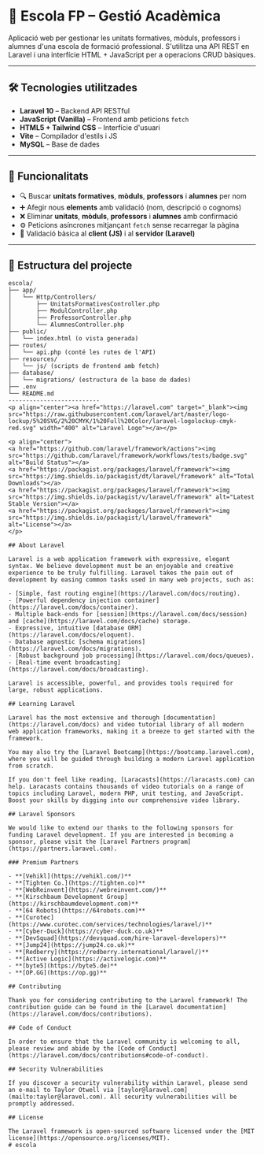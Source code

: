 # 📘 Escola FP – Gestió Acadèmica

Aplicació web per gestionar les unitats formatives, mòduls, professors i alumnes d'una escola de formació professional. S'utilitza una API REST en Laravel i una interfície HTML + JavaScript per a operacions CRUD bàsiques.

---

## 🛠️ Tecnologies utilitzades

- **Laravel 10** – Backend API RESTful
- **JavaScript (Vanilla)** – Frontend amb peticions `fetch`
- **HTML5 + Tailwind CSS** – Interfície d'usuari
- **Vite** – Compilador d'estils i JS
- **MySQL** – Base de dades

---

## 🚀 Funcionalitats

- 🔍 Buscar **unitats formatives**, **mòduls**, **professors** i **alumnes** per nom
- ➕ Afegir nous **elements** amb validació (nom, descripció o cognoms)
- ❌ Eliminar **unitats**, **mòduls**, **professors** i **alumnes** amb confirmació
- ⚙️ Peticions asíncrones mitjançant `fetch` sense recarregar la pàgina
- 📄 Validació bàsica al **client (JS)** i al **servidor (Laravel)**

---

## 📁 Estructura del projecte

```plaintext
escola/
├── app/
│   └── Http/Controllers/
│       ├── UnitatsFormativesController.php
│       ├── ModulController.php
│       ├── ProfessorController.php
│       └── AlumnesController.php
├── public/
│   └── index.html (o vista generada)
├── routes/
│   └── api.php (conté les rutes de l'API)
├── resources/
│   └── js/ (scripts de frontend amb fetch)
├── database/
│   └── migrations/ (estructura de la base de dades)
├── .env
└── README.md
--------------------------
<p align="center"><a href="https://laravel.com" target="_blank"><img src="https://raw.githubusercontent.com/laravel/art/master/logo-lockup/5%20SVG/2%20CMYK/1%20Full%20Color/laravel-logolockup-cmyk-red.svg" width="400" alt="Laravel Logo"></a></p>

<p align="center">
<a href="https://github.com/laravel/framework/actions"><img src="https://github.com/laravel/framework/workflows/tests/badge.svg" alt="Build Status"></a>
<a href="https://packagist.org/packages/laravel/framework"><img src="https://img.shields.io/packagist/dt/laravel/framework" alt="Total Downloads"></a>
<a href="https://packagist.org/packages/laravel/framework"><img src="https://img.shields.io/packagist/v/laravel/framework" alt="Latest Stable Version"></a>
<a href="https://packagist.org/packages/laravel/framework"><img src="https://img.shields.io/packagist/l/laravel/framework" alt="License"></a>
</p>

## About Laravel

Laravel is a web application framework with expressive, elegant syntax. We believe development must be an enjoyable and creative experience to be truly fulfilling. Laravel takes the pain out of development by easing common tasks used in many web projects, such as:

- [Simple, fast routing engine](https://laravel.com/docs/routing).
- [Powerful dependency injection container](https://laravel.com/docs/container).
- Multiple back-ends for [session](https://laravel.com/docs/session) and [cache](https://laravel.com/docs/cache) storage.
- Expressive, intuitive [database ORM](https://laravel.com/docs/eloquent).
- Database agnostic [schema migrations](https://laravel.com/docs/migrations).
- [Robust background job processing](https://laravel.com/docs/queues).
- [Real-time event broadcasting](https://laravel.com/docs/broadcasting).

Laravel is accessible, powerful, and provides tools required for large, robust applications.

## Learning Laravel

Laravel has the most extensive and thorough [documentation](https://laravel.com/docs) and video tutorial library of all modern web application frameworks, making it a breeze to get started with the framework.

You may also try the [Laravel Bootcamp](https://bootcamp.laravel.com), where you will be guided through building a modern Laravel application from scratch.

If you don't feel like reading, [Laracasts](https://laracasts.com) can help. Laracasts contains thousands of video tutorials on a range of topics including Laravel, modern PHP, unit testing, and JavaScript. Boost your skills by digging into our comprehensive video library.

## Laravel Sponsors

We would like to extend our thanks to the following sponsors for funding Laravel development. If you are interested in becoming a sponsor, please visit the [Laravel Partners program](https://partners.laravel.com).

### Premium Partners

- **[Vehikl](https://vehikl.com/)**
- **[Tighten Co.](https://tighten.co)**
- **[WebReinvent](https://webreinvent.com/)**
- **[Kirschbaum Development Group](https://kirschbaumdevelopment.com)**
- **[64 Robots](https://64robots.com)**
- **[Curotec](https://www.curotec.com/services/technologies/laravel/)**
- **[Cyber-Duck](https://cyber-duck.co.uk)**
- **[DevSquad](https://devsquad.com/hire-laravel-developers)**
- **[Jump24](https://jump24.co.uk)**
- **[Redberry](https://redberry.international/laravel/)**
- **[Active Logic](https://activelogic.com)**
- **[byte5](https://byte5.de)**
- **[OP.GG](https://op.gg)**

## Contributing

Thank you for considering contributing to the Laravel framework! The contribution guide can be found in the [Laravel documentation](https://laravel.com/docs/contributions).

## Code of Conduct

In order to ensure that the Laravel community is welcoming to all, please review and abide by the [Code of Conduct](https://laravel.com/docs/contributions#code-of-conduct).

## Security Vulnerabilities

If you discover a security vulnerability within Laravel, please send an e-mail to Taylor Otwell via [taylor@laravel.com](mailto:taylor@laravel.com). All security vulnerabilities will be promptly addressed.

## License

The Laravel framework is open-sourced software licensed under the [MIT license](https://opensource.org/licenses/MIT).
# escola
